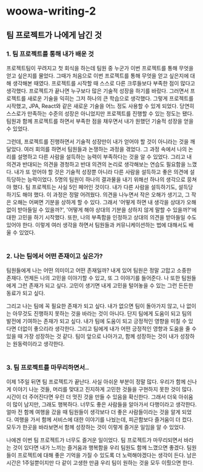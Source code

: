 # woowa-writing-2

## 팀 프로젝트가 나에게 남긴 것

### 1. 팀 프로젝트를 통해 내가 배운 것
 프로젝트팀이 꾸려지고 첫 회식을 하는데 팀원 중 누군가 이번 프로젝트를 통해 무엇을 얻고 싶은지를 물었다. 
그때가 처음으로 이번 프로젝트를 통해 무엇을 얻고 싶은지에 대해 생각해본 때였다.
프로젝트를 시작할 때 스스로 다른 크루들보다 부족한 점이 많다고 생각했다.
프로젝트가 끝나면 누구보다 많은 기술적 성장을 하기를 바랐다.
그러면서 프로젝트를 새로운 기술을 익히는 그저 하나의 큰 학습으로 생각했다.
그렇게 프로젝트를 시작했고, JPA, React와 같은 새로운 기술을 어느 정도 사용할 수 있게 되었다.
당연히 스스로가 만족하는 수준의 성장은 아니었지만 프로젝트를 진행할 수 있는 정도는 됐다.
팀원과 함께 프로젝트를 하면서 부족한 점을 채우면서 내가 원했던 기술적 성장을 얻을 수 있었다.

 그런데, 프로젝트를 진행하면서 기술적 성장만이 내가 얻어야 할 것이 아니라는 것을 깨달았다.
여러 회의를 하면서 팀원들과 논쟁하는 과정을 겪었다.
그 과정 속에서 나의 논리를 설명하고 다른 사람을 설득하는 능력이 부족하다는 것을 알 수 있었다.
그리고 내 의견과 반대되는 의견을 경청하고 반대 의견의 논리로 생각해보는 연습도 필요함을 느꼈다.
내가 또 얻어야 할 것은 기술적 성장뿐 아니라 다른 사람을 설득하고 좋은 의견에 설득당하는 능력이었다.
5명의 팀원이 하나의 결과물을 내기 위해선 하나의 생각으로 뭉쳐야 했다.
팀 프로젝트는 사실 5인 페어인 것이다.
내가 다른 사람을 설득하기도, 설득당하기도 해야 했다.
이 과정은 정말 어려웠다.
의견을 나누면서 작은 오해가 생기고, 그 작은 오해는 어쩌면 기분을 상하게 할 수 있다.
그래서 '어떻게 하면 내 생각을 상대가 오해 없이 받아들일 수 있을까?', 
'어떻게 해야 상대의 기분을 상하지 않게 말할 수 있을까?'에 대한 고민을 하기 시작했다.
또한, 나의 부족함을 인정하고 상대의 의견을 받아들일 수도 있어야 한다.
이렇게 여러 생각을 하면서 팀원들과 커뮤니케이션하는 법에 대해서도 배울 수 있었다.
<br/><br/>

### 2. 나는 팀에서 어떤 존재이고 싶은가?
팀원들에게 나는 어떤 의미이고 어떤 존재일까?
내게 있어 팀원은 정말 고맙고 소중한 존재다.
언제든 나의 고민을 이야기할 수 있고, 또 그 이야기를 들어준다.
나 또한 팀원들에게 그런 존재가 되고 싶다.
고민이 생기면 내게 고민을 털어놓을 수 있는 그런 든든한 동료가 되고 싶다.

그리고 나는 팀에 꼭 필요한 존재가 되고 싶다.
내가 없으면 팀이 돌아가지 않고, 나 없이는 아무것도 진행하지 못하는 것을 바라는 것이 아니다.
단지 팀에게 도움이 되고 팀의 발전에 기여하는 존재가 되고 싶다.
내가 팀에 도움이 되고 긍정적인 영향을 미칠 수 있다면 더없이 좋으리라 생각한다.
그리고 팀에게 내가 어떤 긍정적인 영향과 도움을 줄 수 있을 때 가장 성장하는 것 같다.
팀이 앞으로 나아가고, 함께 성장하는 것이 내가 성장하는 원동력이라고 생각한다.
<br/><br/>

### 3. 팀 프로젝트를 마무리하면서..
 이제 1주일 뒤면 팀 프로젝트가 끝난다.
사실 아쉬운 부분이 정말 많다.
우리가 함께 신나게 이야기 나눈 것들, 머리를 맞대고 진지하게 고민한 것들을 구현하지 못한 것이 많다.
시간이 더 주어진다면 우린 더 멋진 것을 만들 수 있음을 확신한다.
그래서 더욱 아쉬움이 많이 남지만, 그래도 행복하다.
너무도 좋은 사람들을 알아가서 다행이라고 생각한다.
얼마 전 함께 여행을 갔을 때 팀원들이 생각보다 더 좋은 사람들이라는 것을 알게 되었다.
여행을 가서 함께 서비스에 대한 이야기를 나눴는데, 피곤함보다 즐거움이 더 컸다.
모두가 한곳을 바라보면서 함께 성장하는 것이 이렇게 즐거운 일임을 알 수 있었다.

 나에겐 이번 팀 프로젝트가 너무도 즐거운 일이었다.
팀 프로젝트가 마무리되면서 바라는 것이 있다면 내가 느끼는 즐거움과 행복함을 우리 팀원도 함께 느꼈으면 좋겠다.
팀원들이 프로젝트에 대해 좋은 기억을 가질 수 있도록 더 노력해야겠다는 생각이 든다.
남은 시간은 1주일뿐이지만 다 같이 고생한 만큼 우리 팀이 원하는 것을 모두 이뤘으면 한다.